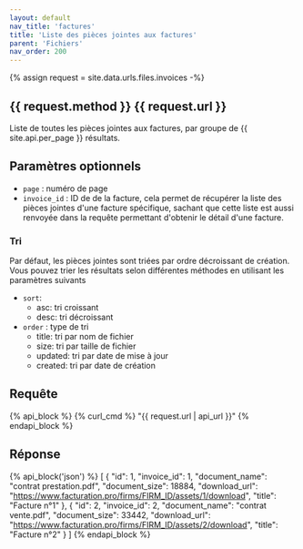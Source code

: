 ```yaml
---
layout: default
nav_title: 'factures'
title: 'Liste des pièces jointes aux factures'
parent: 'Fichiers'
nav_order: 200
---
```

{% assign request = site.data.urls.files.invoices -%}
## {{ request.method }} {{ request.url }}

Liste de toutes les pièces jointes aux factures, par groupe de {{ site.api.per_page }} résultats.

## Paramètres optionnels

* `page` : numéro de page
* `invoice_id` : ID de de la facture, cela permet de récupérer la liste des pièces jointes d'une facture spécifique, sachant que cette liste est aussi renvoyée dans la requête permettant d'obtenir le détail d'une facture.

### Tri

Par défaut, les pièces jointes sont triées par ordre décroissant de création.
Vous pouvez trier les résultats selon différentes méthodes en utilisant les paramètres suivants
* `sort`:
  - asc: tri croissant
  - desc: tri décroissant
* `order` : type de tri
  - title: tri par nom de fichier
  - size: tri par taille de fichier
  - updated: tri par date de mise à jour
  - created: tri par date de création

## Requête

{% api_block %}
{% curl_cmd %} "{{ request.url | api_url }}"
{% endapi_block %}

## Réponse

{% api_block('json') %}
[
  {
  "id": 1,
  "invoice_id": 1,
  "document_name": "contrat prestation.pdf",
  "document_size": 18884,
  "download_url": "https://www.facturation.pro/firms/FIRM_ID/assets/1/download",
  "title": "Facture n°1"
  },
  {
  "id": 2,
  "invoice_id": 2,
  "document_name": "contrat vente.pdf",
  "document_size": 33442,
  "download_url": "https://www.facturation.pro/firms/FIRM_ID/assets/2/download",
  "title": "Facture n°2"
  }
]
{% endapi_block %}
